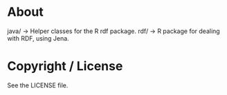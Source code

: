 
# About

java/ -> Helper classes for the R rdf package.
rdf/ -> R package for dealing with RDF, using Jena.

# Copyright / License

See the LICENSE file.
